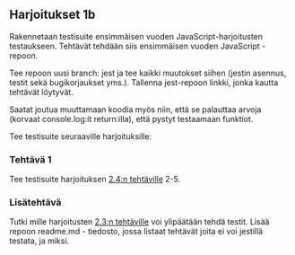## Harjoitukset 1b

Rakennetaan testisuite ensimmäisen vuoden JavaScript-harjoitusten testaukseen. Tehtävät tehdään siis ensimmäisen vuoden JavaScript - repoon.

Tee repoon uusi branch: jest ja tee kaikki muutokset siihen (jestin asennus, testit sekä bugikorjaukset yms.). Tallenna jest-repoon linkki, jonka kautta tehtävät löytyvät.

Saatat joutua muuttamaan koodia myös niin, että se palauttaa arvoja (korvaat console.log:it return:illa), että pystyt testaamaan funktiot.

Tee testisuite seuraaville harjoituksille:

### Tehtävä 1

Tee testisuite harjoituksen [2.4:n tehtäville](https://otredu.github.io/js/harjoitukset-perusrakenteet2.4.html) 2-5.

### Lisätehtävä

Tutki mille harjoitusten [2.3:n tehtäville](https://otredu.github.io/js/harjoitukset-perusrakenteet2.3.html) voi ylipäätään tehdä testit. Lisää repoon readme.md - tiedosto, jossa listaat tehtävät joita ei voi jestillä testata, ja miksi.




